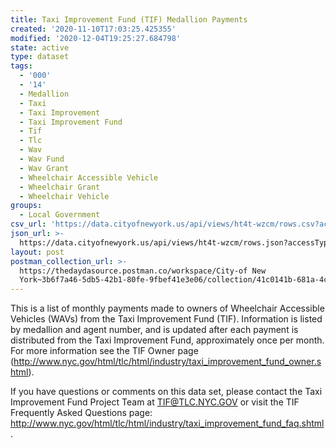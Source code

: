 ```yaml
---
title: Taxi Improvement Fund (TIF) Medallion Payments
created: '2020-11-10T17:03:25.425355'
modified: '2020-12-04T19:25:27.684798'
state: active
type: dataset
tags:
  - '000'
  - '14'
  - Medallion
  - Taxi
  - Taxi Improvement
  - Taxi Improvement Fund
  - Tif
  - Tlc
  - Wav
  - Wav Fund
  - Wav Grant
  - Wheelchair Accessible Vehicle
  - Wheelchair Grant
  - Wheelchair Vehicle
groups:
  - Local Government
csv_url: 'https://data.cityofnewyork.us/api/views/ht4t-wzcm/rows.csv?accessType=DOWNLOAD'
json_url: >-
  https://data.cityofnewyork.us/api/views/ht4t-wzcm/rows.json?accessType=DOWNLOAD
layout: post
postman_collection_url: >-
  https://thedaydasource.postman.co/workspace/City-of New
  York~3b6f7a46-5db5-42b1-80fe-9fbef41e3e06/collection/41c0141b-681a-4cd8-b9c7-bc83ba3afa69
---
```

This is a list of monthly payments made to owners of Wheelchair Accessible Vehicles (WAVs) from the Taxi Improvement Fund (TIF). Information is listed by medallion and agent number, and is updated after each payment is distributed from the Taxi Improvement Fund, approximately once per month. For more information see the TIF Owner page (http://www.nyc.gov/html/tlc/html/industry/taxi_improvement_fund_owner.shtml).

If you have questions or comments on this data set, please contact the Taxi Improvement Fund Project Team at TIF@TLC.NYC.GOV or visit the TIF Frequently Asked Questions page: http://www.nyc.gov/html/tlc/html/industry/taxi_improvement_fund_faq.shtml.
